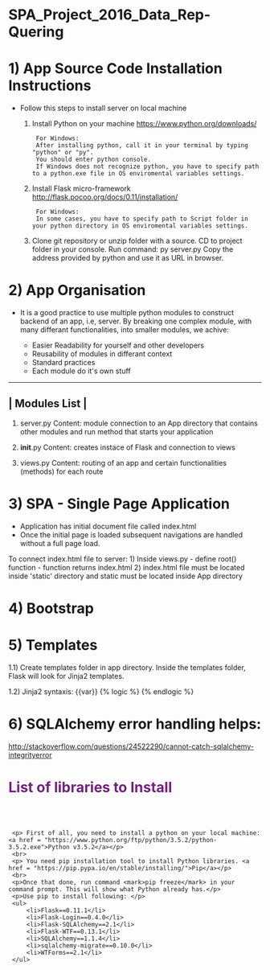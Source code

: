 # SPA_Project_2016_Data_Rep-Quering

# 1) App Source Code Installation Instructions

- Follow this steps to install server on local machine

    1) Install Python on your machine
            https://www.python.org/downloads/
            
            For Windows: 
            After installing python, call it in your terminal by typing "python" or "py".
            You should enter python console.
            If Windows does not recognize python, you have to specify path to a python.exe file in OS enviromental variables settings.
            
    2) Install Flask micro-framework 
            http://flask.pocoo.org/docs/0.11/installation/
            
            For Windows: 
            In some cases, you have to specify path to Script folder in your python directory in OS enviromental variables settings.
            
    3) Clone git repository or unzip folder with a source. CD to project folder in your console. 
       Run command: py server.py
       Copy the address provided by python and use it as URL in browser.

# 2) App Organisation

- It is a good practice to use multiple python modules to construct backend of an app, i.e, server.
  By breaking one complex module, with many differant functionalities, into smaller modules, we achive:
  
    * Easier Readability for yourself and other developers
    * Reusability of modules in differant context
    * Standard practices
    * Each module do it's own stuff
    
_________________
|  Modules List | 
-----------------


1) server.py 
        Content: module connection to an App directory that contains other modules
                 and run method that starts your application
    

2) __init__.py 
        Content: creates instace of Flask and connection to views

3) views.py
        Content: routing of an app and certain functionalities (methods) for each route



# 3) SPA - Single Page Application

- Application has initial document file called index.html
- Once the initial page is loaded subsequent navigations are handled without a full page load. 
  
To connect index.html file to server:
    1) Inside views.py - define root() function 
                       - function returns index.html 
    2) index.html file must be located inside 'static' directory
       and static must be located inside App directory




# 4) Bootstrap


# 5) Templates

1.1) Create templates folder in app directory.
     Inside the templates folder, Flask will look for Jinja2 templates.


1.2) Jinja2 syntaxis: 
            {{var}}
            {% logic %}
            {% endlogic %}

# 6) SQLAlchemy error handling helps:
http://stackoverflow.com/questions/24522290/cannot-catch-sqlalchemy-integrityerror





<div class="container-fluid" >
    <title>Installation Guide</title>
     <h1 class="text-center" style="color: #72237D">List of libraries to Install</h1><br><br>

     <p> First of all, you need to install a python on your local machine: <a href = "https://www.python.org/ftp/python/3.5.2/python-3.5.2.exe">Python v3.5.2</a></p>
     <br>
     <p> You need pip installation tool to install Python libraries. <a href = "https://pip.pypa.io/en/stable/installing/">Pip</a></p>
     <br>
     <p>Once that done, run command <mark>pip freeze</mark> in your command prompt. This will show what Python already has.</p>
     <p>Use pip to install following: </p>
     <ul>
         <li>Flask==0.11.1</li>
         <li>Flask-Login==0.4.0</li>
         <li>Flask-SQLAlchemy==2.1</li>
         <li>Flask-WTF==0.13.1</li>
         <li>SQLAlchemy==1.1.4</li>
         <li>sqlalchemy-migrate==0.10.0</li>
         <li>WTForms==2.1</li>
     </ul>

</div>









